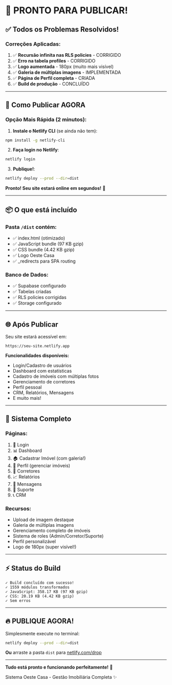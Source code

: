 # 🚀 PRONTO PARA PUBLICAR!

## ✅ Todos os Problemas Resolvidos!

### Correções Aplicadas:
1. ✅ **Recursão infinita nas RLS policies** - CORRIGIDO
2. ✅ **Erro na tabela profiles** - CORRIGIDO
3. ✅ **Logo aumentada** - 180px (muito mais visível)
4. ✅ **Galeria de múltiplas imagens** - IMPLEMENTADA
5. ✅ **Página de Perfil completa** - CRIADA
6. ✅ **Build de produção** - CONCLUÍDO

---

## 🎯 Como Publicar AGORA

### Opção Mais Rápida (2 minutos):

1. **Instale o Netlify CLI** (se ainda não tem):
```bash
npm install -g netlify-cli
```

2. **Faça login no Netlify**:
```bash
netlify login
```

3. **Publique!**:
```bash
netlify deploy --prod --dir=dist
```

**Pronto! Seu site estará online em segundos!** 🎉

---

## 📦 O que está incluído

### Pasta `/dist` contém:
- ✅ index.html (otimizado)
- ✅ JavaScript bundle (97 KB gzip)
- ✅ CSS bundle (4.42 KB gzip)
- ✅ Logo Oeste Casa
- ✅ _redirects para SPA routing

### Banco de Dados:
- ✅ Supabase configurado
- ✅ Tabelas criadas
- ✅ RLS policies corrigidas
- ✅ Storage configurado

---

## 🌐 Após Publicar

Seu site estará acessível em:
```
https://seu-site.netlify.app
```

**Funcionalidades disponíveis:**
- Login/Cadastro de usuários
- Dashboard com estatísticas
- Cadastro de imóveis com múltiplas fotos
- Gerenciamento de corretores
- Perfil pessoal
- CRM, Relatórios, Mensagens
- E muito mais!

---

## 🎨 Sistema Completo

### Páginas:
1. 🔐 Login
2. 📊 Dashboard
3. 🏠 Cadastrar Imóvel (com galeria!)
4. 👤 Perfil (gerenciar imóveis)
5. 👥 Corretores
6. 📈 Relatórios
7. 💬 Mensagens
8. 🔧 Suporte
9. 📞 CRM

### Recursos:
- Upload de imagem destaque
- Galeria de múltiplas imagens
- Gerenciamento completo de imóveis
- Sistema de roles (Admin/Corretor/Suporte)
- Perfil personalizável
- Logo de 180px (super visível!)

---

## ⚡ Status do Build

```
✓ Build concluído com sucesso!
✓ 1559 módulos transformados
✓ JavaScript: 358.17 KB (97 KB gzip)
✓ CSS: 20.19 KB (4.42 KB gzip)
✓ Sem erros
```

---

## 🔥 PUBLIQUE AGORA!

Simplesmente execute no terminal:

```bash
netlify deploy --prod --dir=dist
```

**Ou** arraste a pasta `dist` para [netlify.com/drop](https://netlify.com/drop)

---

**Tudo está pronto e funcionando perfeitamente!** 🎊

Sistema Oeste Casa - Gestão Imobiliária Completa ✨
